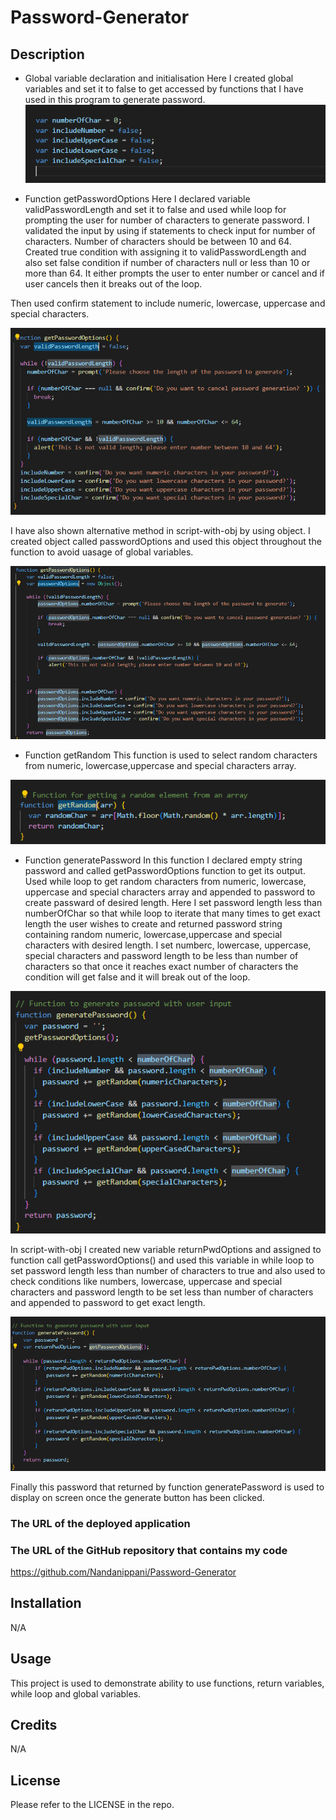# Password-Generator
## Description
* Global variable declaration and initialisation
Here I created global variables and set it to false to get accessed by functions that I have used in this program to generate password.
![Alt text](images/Global-variables.PNG)

* Function getPasswordOptions
Here I declared variable validPasswordLength and set it to false and used while loop for prompting the user for number of characters to generate password. I validated the input by using if statements to check input for number of characters. Number of characters should be between 10 and 64. Created true condition with assigning it to validPasswordLength and also set false condition if number of characters null or less than 10 or more than 64. It either prompts the user to enter number or cancel and if user cancels then it breaks out of the loop.

Then used confirm statement to include numeric, lowercase, uppercase and special characters.

![Alt text](images/function-getpasswordoptions.PNG)

I have also shown alternative method in script-with-obj by using object.
I created object called passwordOptions and used this object throughout the function to avoid uasage of global variables.

![Alt text](images/Function-using-object.PNG)

* Function getRandom
This function is used to select random characters from  numeric, lowercase,uppercase and special characters array.

![Alt text](images/function-getrandom.PNG)

* Function generatePassword
In this function I declared empty string password and called getPasswordOptions function to get its output.
Used while loop to get random characters from numeric, lowercase, uppercase and special characters array and appended to password to create passward of desired length. Here I set password length less than numberOfChar so that while loop to iterate that many times to get exact length the user wishes to create and returned password string containing random numeric, lowercase,uppercase and special characters with desired length. I set numberc, lowercase, uppercase, special characters and password length to be less than number of characters so that once it reaches exact number of characters the condition will get false and it will break out of the loop.

![Alt text](images/function-generatepassword.PNG)

In script-with-obj I created new variable returnPwdOptions and assigned to function call getPasswordOptions() and used this variable in while loop to set password length less than number of characters to true and also used to check conditions like numbers, lowercase, uppercase and special characters and password length to be set less than number of characters and appended to password to get exact length.

![Alt text](images/Function-getpassword-using%20object.PNG)

Finally this password that returned by function generatePassword is used to display on screen once the generate button has been clicked.

### The URL of the deployed application



### The URL of the GitHub repository that contains my code

https://github.com/Nandanippani/Password-Generator


## Installation

N/A

## Usage

This project is used to demonstrate ability to use functions, return variables, while loop and global variables.

## Credits

N/A

## License

Please refer to the LICENSE in the repo.




